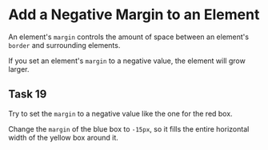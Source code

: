 # Add a Negative Margin to an Element
An element's `margin` controls the amount of space between an element's `border` and surrounding elements.

If you set an element's `margin` to a negative value, the element will grow larger.
## Task 19
Try to set the `margin` to a negative value like the one for the red box.

Change the `margin` of the blue box to `-15px`, so it fills the entire horizontal width of the yellow box around it.
